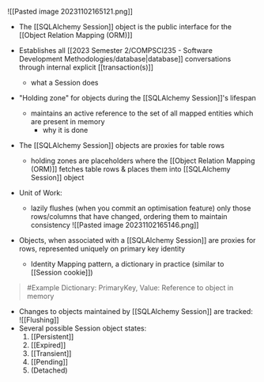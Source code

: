 ![[Pasted image 20231102165121.png]]
- The [[SQLAlchemy Session]] object is the public interface for the [[Object Relation Mapping (ORM)]]
- Establishes all [[2023 Semester 2/COMPSCI235 - Software Development Methodologies/database|database]] conversations through internal explicit [[transaction(s)]]
	- what a Session does
- "Holding zone" for objects during the [[SQLAlchemy Session]]'s lifespan
	- maintains an active reference to the set of all mapped entities which are present in memory
		- why it is done
- The [[SQLAlchemy Session]] objects are proxies for table rows
	- holding zones are placeholders where the [[Object Relation Mapping (ORM)]] fetches table rows & places them into [[SQLAlchemy Session]] object
- Unit of Work:
	- lazily flushes (when you commit an optimisation feature) only those rows/columns that have changed, ordering them to maintain consistency
![[Pasted image 20231102165146.png]]

- Objects, when associated with a [[SQLAlchemy Session]] are proxies for rows, represented uniquely on primary key identity
	- Identity Mapping pattern, a dictionary in practice (similar to [[Session cookie]])
>	#Example 
>	Dictionary:
>	PrimaryKey, Value: Reference to object in memory
- Changes to objects maintained by [[SQLAlchemy Session]] are tracked:
		![[Flushing]]
- Several possible Session object states:
	1. [[Persistent]]
	2. [[Expired]] 
	3. [[Transient]] 
	4. [[Pending]]
	5. (Detached)